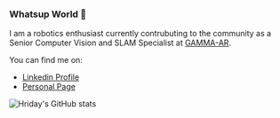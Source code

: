 ### Whatsup World 👋

I am a robotics enthusiast currently contrubuting to the community as a Senior Computer Vision and SLAM Specialist at [GAMMA-AR](https://gamma-ar.com/).

You can find me on:
* [Linkedin Profile](https://www.linkedin.com/in/hriday-bavle-54706033/)
* [Personal Page](https://hriday.bavle.com/)

![Hriday's GitHub stats](https://github-readme-stats.vercel.app/api?username=hridaybavle&show_icons=true&theme=dracula&count_private=true)


